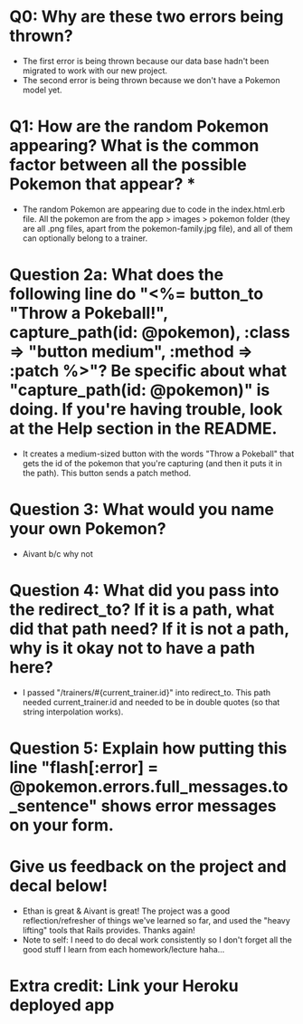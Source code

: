 # Q0: Why are these two errors being thrown?
- The first error is being thrown because our data base hadn't been migrated to work with our new project.
- The second error is being thrown because we don't have a Pokemon model yet.

# Q1: How are the random Pokemon appearing? What is the common factor between all the possible Pokemon that appear? *
- The random Pokemon are appearing due to code in the index.html.erb file. All the pokemon are from the app > images > pokemon folder (they are all .png files, apart from the pokemon-family.jpg file), and all of them can optionally belong to a trainer.

# Question 2a: What does the following line do "<%= button_to "Throw a Pokeball!", capture_path(id: @pokemon), :class => "button medium", :method => :patch %>"? Be specific about what "capture_path(id: @pokemon)" is doing. If you're having trouble, look at the Help section in the README.
- It creates a medium-sized button with the words "Throw a Pokeball" that gets the id of the pokemon that you're capturing (and then it puts it in the path). This button sends a patch method.

# Question 3: What would you name your own Pokemon?
- Aivant b/c why not

# Question 4: What did you pass into the redirect_to? If it is a path, what did that path need? If it is not a path, why is it okay not to have a path here?
- I passed "/trainers/#{current_trainer.id}" into redirect_to. This path needed current_trainer.id and needed to be in double quotes (so that string interpolation works).

# Question 5: Explain how putting this line "flash[:error] = @pokemon.errors.full_messages.to_sentence" shows error messages on your form.

# Give us feedback on the project and decal below!
- Ethan is great & Aivant is great! The project was a good reflection/refresher of things we've learned so far, and used the "heavy lifting" tools that Rails provides. Thanks again!
- Note to self: I need to do decal work consistently so I don't forget all the good stuff I learn from each homework/lecture haha...

# Extra credit: Link your Heroku deployed app
